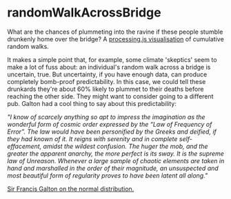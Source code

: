 randomWalkAcrossBridge
======================

What are the chances of plummeting into the ravine if these people stumble drunkenly home over the bridge? A [processing.js visualisation](http://processingjs.org/) of cumulative random walks.

It makes a simple point that, for example, some climate 'skeptics' seem to make a lot of fuss about: an individual's random walk across a bridge is uncertain, true. But uncertainty, if you have enough data, can produce completely bomb-proof predictability. In this case, we could tell these drunkards they're about 60% likely to plummet to their deaths before reaching the other side. They might want to consider going to a different pub. Galton had a cool thing to say about this predictability:
			
<em>"I know of scarcely anything so apt to impress the imagination as the wonderful form of cosmic order expressed by the “Law of Frequency of Error”. The law would have been personified by the Greeks and deified, if they had known of it. It reigns with serenity and in complete self-effacement, amidst the wildest confusion. The huger the mob, and the greater the apparent anarchy, the more perfect is its sway. It is the supreme law of Unreason. Whenever a large sample of chaotic elements are taken in hand and marshalled in the order of their magnitude, an unsuspected and most beautiful form of regularity proves to have been latent all along."</em>
            
<p><a href="http://telescoper.wordpress.com/tag/sir-francis-galton/">Sir Francis Galton on the normal distribution.</a></p>
